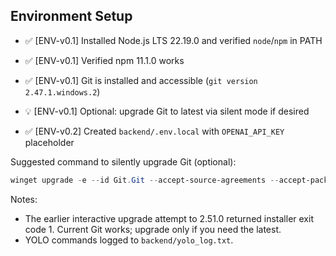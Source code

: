 ## Environment Setup

- ✅ [ENV-v0.1] Installed Node.js LTS 22.19.0 and verified `node`/`npm` in PATH
- ✅ [ENV-v0.1] Verified npm 11.1.0 works
- ✅ [ENV-v0.1] Git is installed and accessible (`git version 2.47.1.windows.2`)
- 💡 [ENV-v0.1] Optional: upgrade Git to latest via silent mode if desired

- ✅ [ENV-v0.2] Created `backend/.env.local` with `OPENAI_API_KEY` placeholder

Suggested command to silently upgrade Git (optional):

```powershell
winget upgrade -e --id Git.Git --accept-source-agreements --accept-package-agreements --silent --override "/VERYSILENT /NORESTART /NOCANCEL /SP-"
```

Notes:
- The earlier interactive upgrade attempt to 2.51.0 returned installer exit code 1. Current Git works; upgrade only if you need the latest.
- YOLO commands logged to `backend/yolo_log.txt`.

